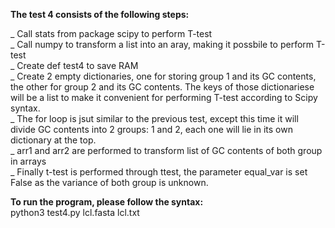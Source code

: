 **The test 4 consists of the following steps: <br />**

_ Call stats from package scipy to perform T-test <br />
_ Call numpy to transform a list into an aray, making it possbile to perform T-test <br />
_ Create def test4 to save RAM <br />
_ Create 2 empty dictionaries, one for storing group 1 and its GC contents, the other for group 2 and its GC contents. The keys of those dictionariese will be a list to make it convenient for performing T-test according to Scipy syntax. <br />
_ The for loop is jsut similar to the previous test, except this time it will divide GC contents into 2 groups: 1 and 2, each one will lie in its own dictionary at the top. <br />
_ arr1 and arr2 are performed to transform list of GC contents of both group in arrays <br />
_ Finally t-test is performed through ttest, the parameter equal_var is set False as the variance of both group is unknown. <br />


**To run the program, please follow the syntax: <br />**
python3 test4.py lcl.fasta lcl.txt
